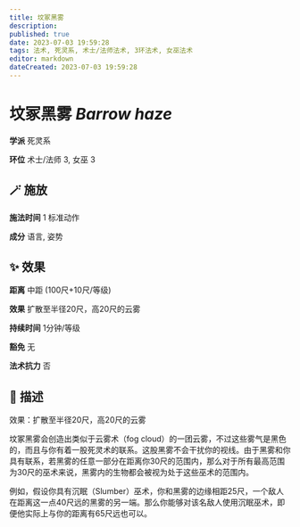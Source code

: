 ```yaml
---
title: 坟冢黑雾
description: 
published: true
date: 2023-07-03 19:59:28
tags: 法术, 死灵系, 术士/法师法术, 3环法术, 女巫法术
editor: markdown
dateCreated: 2023-07-03 19:59:28
---
```


# **坟冢黑雾** *Barrow haze*

**学派** 死灵系 

**环位** 术士/法师 3, 女巫 3

## 🪄 施放

**施法时间** 1 标准动作

**成分** 语言, 姿势

## ✨ 效果  

**距离** 中距 (100尺+10尺/等级) 

**效果** 扩散至半径20尺，高20尺的云雾 

**持续时间** 1分钟/等级 

**豁免** 无

**法术抗力** 否

## 📖 描述

效果：扩散至半径20尺，高20尺的云雾

坟冢黑雾会创造出类似于云雾术（fog cloud）的一团云雾，不过这些雾气是黑色的，而且与你有着一股死灵术的联系。这股黑雾不会干扰你的视线。由于黑雾和你具有联系，若黑雾的任意一部分在距离你30尺的范围内，那么对于所有最高范围为30尺的巫术来说，黑雾内的生物都会被视为处于这些巫术的范围内。

例如，假设你具有沉眠（Slumber）巫术，你和黑雾的边缘相距25尺，一个敌人在距离这一点40尺远的黑雾的另一端。那么你能够对该名敌人使用沉眠巫术，即便他实际上与你的距离有65尺远也可以。
    